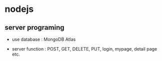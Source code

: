 # nodejs
## server programing

- use database : MongoDB Atlas

- server function
: POST, GET, DELETE, PUT, login, mypage, detail page etc.
